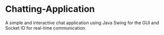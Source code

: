 # Chatting-Application
A simple and interactive chat application using Java Swing for the GUI and Socket IO for real-time communication.
